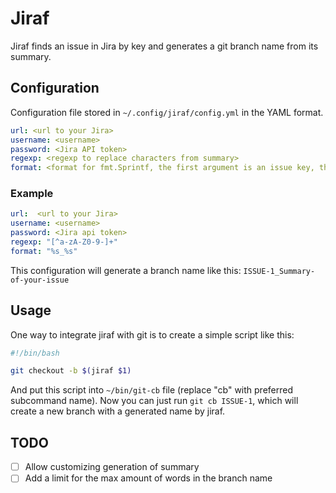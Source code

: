 # Jiraf

Jiraf finds an issue in Jira by key and generates a git branch name from its summary.

## Configuration

Configuration file stored in `~/.config/jiraf/config.yml` in the YAML format.

```yaml
url: <url to your Jira>
username: <username>
password: <Jira API token>
regexp: <regexp to replace characters from summary>
format: <format for fmt.Sprintf, the first argument is an issue key, the second one is generated summary>
```

### Example

```yaml
url:  <url to your Jira>
username: <username>
password: <Jira api token>
regexp: "[^a-zA-Z0-9-]+"
format: "%s_%s"
```

This configuration will generate a branch name like this: `ISSUE-1_Summary-of-your-issue`

## Usage

One way to integrate jiraf with git is to create a simple script like this:

```bash
#!/bin/bash

git checkout -b $(jiraf $1)
```

And put this script into `~/bin/git-cb` file (replace "cb" with preferred subcommand name). Now you can just run `git cb ISSUE-1`, which will create a new branch with a generated name by jiraf.

## TODO

- [ ] Allow customizing generation of summary
- [ ] Add a limit for the max amount of words in the branch name
